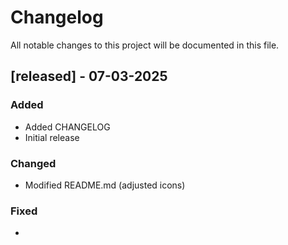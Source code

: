 # Changelog

All notable changes to this project will be documented in this file.

## [released] - 07-03-2025

### Added
- Added CHANGELOG
- Initial release

### Changed
- Modified README.md (adjusted icons)

### Fixed
- 
